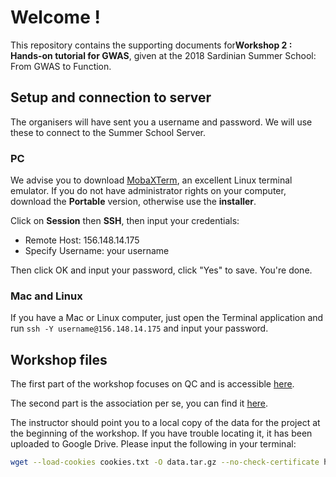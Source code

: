 # Welcome !

This repository contains the supporting documents for**Workshop 2  : Hands-on tutorial for GWAS**, given at the 2018 Sardinian Summer School: From GWAS to Function.

## Setup and connection to server

The organisers will have sent you a username and password. We will use these to connect to the Summer School Server.

### PC
We advise you to download [MobaXTerm](https://mobaxterm.mobatek.net/download-home-edition.html), an excellent Linux terminal emulator. If you do not have administrator rights on your computer, download the **Portable** version, otherwise use the **installer**.

Click on **Session** then **SSH**, then input your credentials:
* Remote Host: 156.148.14.175
* Specify Username: your username

Then click OK and input your password, click "Yes" to save. You're done.

### Mac and Linux
If you have a Mac or Linux computer, just open the Terminal application and run `ssh -Y username@156.148.14.175` and input your password.

## Workshop files

The first part of the workshop focuses on QC and is accessible [here](http://nbviewer.jupyter.org/github/agilly/SardiniaWorkshop/blob/master/Sardinia2018-QC.ipynb).

The second part is the association per se, you can find it [here](http://nbviewer.jupyter.org/github/agilly/SardiniaWorkshop/blob/master/Sardinia2018-association.ipynb).

The instructor should point you to a local copy of the data for the project at the beginning of the workshop. If you have trouble locating it, it has been uploaded to Google Drive. Please input the following in your terminal:

```bash
wget --load-cookies cookies.txt -O data.tar.gz --no-check-certificate https://drive.google.com$(wget --save-cookies cookies.txt --keep-session-cookies -q -O- --no-check-certificate 'https://drive.google.com/uc?export=download&id=1jQnwuBnILqBWpzVmzQs6O59FRY-kfpKv' | fgrep 'uc-download-link'|sed 's/.*uc-download-link//;s/.>.*//;s/.*href..//;s/\&amp\;/\&/g') && rm cookies.txt && tar -xvzf data.tar.gz && rm data.tar.gz
```

